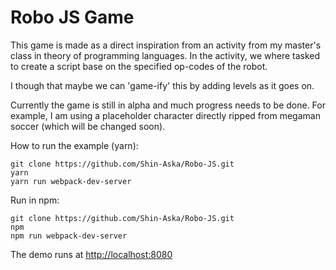 Robo JS Game
===========================================

This game is made as a direct inspiration from an activity
from my master's class in theory of programming languages.
In the activity, we where tasked to create a script base
on the specified op-codes of the robot.

I though that maybe we can 'game-ify' this by adding levels
as it goes on.

Currently the game is still in alpha and much progress needs
to be done. For example, I am using a placeholder character
directly ripped from  megaman soccer (which will be changed soon).

How to run the example (yarn):

    git clone https://github.com/Shin-Aska/Robo-JS.git
    yarn
    yarn run webpack-dev-server

Run in npm:

    git clone https://github.com/Shin-Aska/Robo-JS.git
    npm
    npm run webpack-dev-server

The demo runs at [http://localhost:8080](http://localhost:8080)
